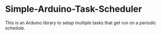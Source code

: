# Simple-Arduino-Task-Scheduler
This is an Arduino library to setup multiple tasks that get run on a periodic schedule.
